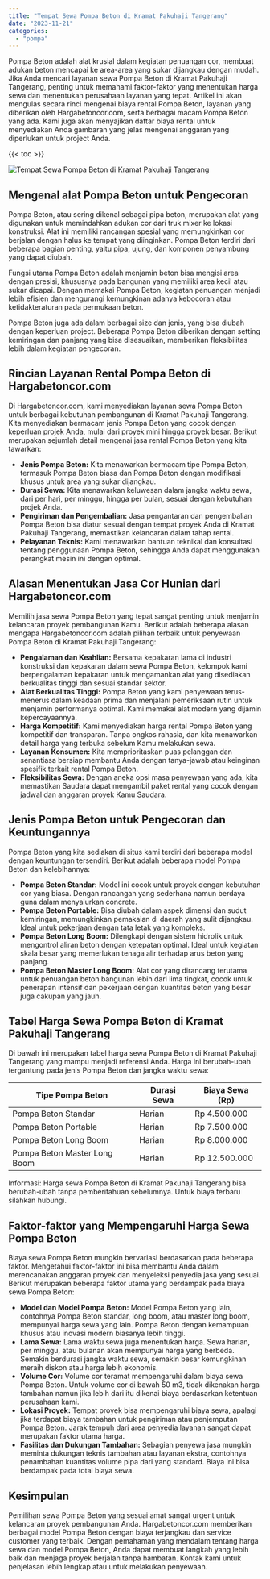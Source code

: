 ```yaml
---
title: "Tempat Sewa Pompa Beton di Kramat Pakuhaji Tangerang"
date: "2023-11-21"
categories: 
  - "pompa"
---
```




Pompa Beton adalah alat krusial dalam kegiatan penuangan cor, membuat adukan beton mencapai ke area-area yang sukar dijangkau dengan mudah. Jika Anda mencari layanan sewa Pompa Beton di Kramat Pakuhaji Tangerang, penting untuk memahami faktor-faktor yang menentukan harga sewa dan menentukan perusahaan layanan yang tepat. Artikel ini akan mengulas secara rinci mengenai biaya rental Pompa Beton, layanan yang diberikan oleh Hargabetoncor.com, serta berbagai macam Pompa Beton yang ada. Kami juga akan menyajikan daftar biaya rental untuk menyediakan Anda gambaran yang jelas mengenai anggaran yang diperlukan untuk project Anda.

{{< toc >}}

![Tempat Sewa Pompa Beton di Kramat Pakuhaji Tangerang](https://hargareadymixid.github.io/pompa/concrete-pump%20(6).png)

## Mengenal alat Pompa Beton untuk Pengecoran

Pompa Beton, atau sering dikenal sebagai pipa beton, merupakan alat yang digunakan untuk memindahkan adukan cor dari truk mixer ke lokasi konstruksi. Alat ini memiliki rancangan spesial yang memungkinkan cor berjalan dengan halus ke tempat yang diinginkan. Pompa Beton terdiri dari beberapa bagian penting, yaitu pipa, ujung, dan komponen penyambung yang dapat diubah.

Fungsi utama Pompa Beton adalah menjamin beton bisa mengisi area dengan presisi, khususnya pada bangunan yang memiliki area kecil atau sukar dicapai. Dengan memakai Pompa Beton, kegiatan penuangan menjadi lebih efisien dan mengurangi kemungkinan adanya kebocoran atau ketidakteraturan pada permukaan beton.

Pompa Beton juga ada dalam berbagai size dan jenis, yang bisa diubah dengan keperluan project. Beberapa Pompa Beton diberikan dengan setting kemiringan dan panjang yang bisa disesuaikan, memberikan fleksibilitas lebih dalam kegiatan pengecoran.

## Rincian Layanan Rental Pompa Beton di Hargabetoncor.com

Di Hargabetoncor.com, kami menyediakan layanan sewa Pompa Beton untuk berbagai kebutuhan pembangunan di Kramat Pakuhaji Tangerang. Kita menyediakan bermacam jenis Pompa Beton yang cocok dengan keperluan projek Anda, mulai dari proyek mini hingga proyek besar. Berikut merupakan sejumlah detail mengenai jasa rental Pompa Beton yang kita tawarkan:

- **Jenis Pompa Beton:** Kita menawarkan bermacam tipe Pompa Beton, termasuk Pompa Beton biasa dan Pompa Beton dengan modifikasi khusus untuk area yang sukar dijangkau.
- **Durasi Sewa:** Kita menawarkan keluwesan dalam jangka waktu sewa, dari per hari, per minggu, hingga per bulan, sesuai dengan kebutuhan projek Anda.
- **Pengiriman dan Pengembalian:** Jasa pengantaran dan pengembalian Pompa Beton bisa diatur sesuai dengan tempat proyek Anda di Kramat Pakuhaji Tangerang, memastikan kelancaran dalam tahap rental.
- **Pelayanan Teknis:** Kami menawarkan bantuan teknikal dan konsultasi tentang penggunaan Pompa Beton, sehingga Anda dapat menggunakan perangkat mesin ini dengan optimal.

## Alasan Menentukan Jasa Cor Hunian dari Hargabetoncor.com

Memilih jasa sewa Pompa Beton yang tepat sangat penting untuk menjamin kelancaran proyek pembangunan Kamu. Berikut adalah beberapa alasan mengapa Hargabetoncor.com adalah pilihan terbaik untuk penyewaan Pompa Beton di Kramat Pakuhaji Tangerang:

- **Pengalaman dan Keahlian:** Bersama kepakaran lama di industri konstruksi dan kepakaran dalam sewa Pompa Beton, kelompok kami berpengalaman kepakaran untuk mengamankan alat yang disediakan berkualitas tinggi dan sesuai standar sektor.
- **Alat Berkualitas Tinggi:** Pompa Beton yang kami penyewaan terus-menerus dalam keadaan prima dan menjalani pemeriksaan rutin untuk menjamin performanya optimal. Kami memakai alat modern yang dijamin kepercayaannya.
- **Harga Kompetitif:** Kami menyediakan harga rental Pompa Beton yang kompetitif dan transparan. Tanpa ongkos rahasia, dan kita menawarkan detail harga yang terbuka sebelum Kamu melakukan sewa.
- **Layanan Konsumen:** Kita memprioritaskan puas pelanggan dan senantiasa bersiap membantu Anda dengan tanya-jawab atau keinginan spesifik terkait rental Pompa Beton.
- **Fleksibilitas Sewa:** Dengan aneka opsi masa penyewaan yang ada, kita memastikan Saudara dapat mengambil paket rental yang cocok dengan jadwal dan anggaran proyek Kamu Saudara.

## Jenis Pompa Beton untuk Pengecoran dan Keuntungannya

Pompa Beton yang kita sediakan di situs kami terdiri dari beberapa model dengan keuntungan tersendiri. Berikut adalah beberapa model Pompa Beton dan kelebihannya:

- **Pompa Beton Standar:** Model ini cocok untuk proyek dengan kebutuhan cor yang biasa. Dengan rancangan yang sederhana namun berdaya guna dalam menyalurkan concrete.
- **Pompa Beton Portable:** Bisa diubah dalam aspek dimensi dan sudut kemiringan, memungkinkan pemakaian di daerah yang sulit dijangkau. Ideal untuk pekerjaan dengan tata letak yang kompleks.
- **Pompa Beton Long Boom:** Dilengkapi dengan sistem hidrolik untuk mengontrol aliran beton dengan ketepatan optimal. Ideal untuk kegiatan skala besar yang memerlukan tenaga alir terhadap arus beton yang panjang.
- **Pompa Beton Master Long Boom:** Alat cor yang dirancang terutama untuk penuangan beton bangunan lebih dari lima tingkat, cocok untuk penerapan intensif dan pekerjaan dengan kuantitas beton yang besar juga cakupan yang jauh.

## Tabel Harga Sewa Pompa Beton di Kramat Pakuhaji Tangerang

Di bawah ini merupakan tabel harga sewa Pompa Beton di Kramat Pakuhaji Tangerang yang mampu menjadi referensi Anda. Harga ini berubah-ubah tergantung pada jenis Pompa Beton dan jangka waktu sewa:

| Tipe Pompa Beton | Durasi Sewa | Biaya Sewa (Rp) |
| --- | --- | --- |
| Pompa Beton Standar | Harian | Rp 4.500.000 |
| Pompa Beton Portable | Harian | Rp 7.500.000 |
| Pompa Beton Long Boom | Harian | Rp 8.000.000 |
| Pompa Beton Master Long Boom | Harian | Rp 12.500.000 |

Informasi: Harga sewa Pompa Beton di Kramat Pakuhaji Tangerang bisa berubah-ubah tanpa pemberitahuan sebelumnya. Untuk biaya terbaru silahkan hubungi.

## Faktor-faktor yang Mempengaruhi Harga Sewa Pompa Beton

Biaya sewa Pompa Beton mungkin bervariasi berdasarkan pada beberapa faktor. Mengetahui faktor-faktor ini bisa membantu Anda dalam merencanakan anggaran proyek dan menyeleksi penyedia jasa yang sesuai. Berikut merupakan beberapa faktor utama yang berdampak pada biaya sewa Pompa Beton:

- **Model dan Model Pompa Beton:** Model Pompa Beton yang lain, contohnya Pompa Beton standar, long boom, atau master long boom, mempunyai harga sewa yang lain. Pompa Beton dengan kemampuan khusus atau inovasi modern biasanya lebih tinggi.
- **Lama Sewa:** Lama waktu sewa juga menentukan harga. Sewa harian, per minggu, atau bulanan akan mempunyai harga yang berbeda. Semakin berdurasi jangka waktu sewa, semakin besar kemungkinan meraih diskon atau harga lebih ekonomis.
- **Volume Cor:** Volume cor teramat mempengaruhi dalam biaya sewa Pompa Beton. Untuk volume cor di bawah 50 m3, tidak dikenakan harga tambahan namun jika lebih dari itu dikenai biaya berdasarkan ketentuan perusahaan kami.
- **Lokasi Proyek:** Tempat proyek bisa mempengaruhi biaya sewa, apalagi jika terdapat biaya tambahan untuk pengiriman atau penjemputan Pompa Beton. Jarak tempuh dari area penyedia layanan sangat dapat merupakan faktor utama harga.
- **Fasilitas dan Dukungan Tambahan:** Sebagian penyewa jasa mungkin meminta dukungan teknis tambahan atau layanan ekstra, contohnya penambahan kuantitas volume pipa dari yang standard. Biaya ini bisa berdampak pada total biaya sewa.

## Kesimpulan

Pemilihan sewa Pompa Beton yang sesuai amat sangat urgent untuk kelancaran proyek pembangunan Anda. Hargabetoncor.com memberikan berbagai model Pompa Beton dengan biaya terjangkau dan service customer yang terbaik. Dengan pemahaman yang mendalam tentang harga sewa dan model Pompa Beton, Anda dapat membuat langkah yang lebih baik dan menjaga proyek berjalan tanpa hambatan. Kontak kami untuk penjelasan lebih lengkap atau untuk melakukan penyewaan.
